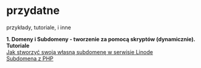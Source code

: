 # przydatne
przykłady, tutoriale, i inne

<b>1. Domeny i Subdomeny - tworzenie za pomocą skryptów (dynamicznie).</b><br>
<b>Tutoriale</b><br>
<a href="http://blog.maveius.pl/2014/05/tutorial-jak-stworzyc-swoja-wasna.html">Jak stworzyć swoją własną subdomenę w serwisie Linode</a><br>
 <a href="http://polujemy.pl/subdomain-as-php-variable-php-cpanel-htaccess-working-correctly-in-less-than-7-minutes.html">Subdomena z PHP</a><br>    
